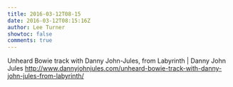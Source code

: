 ```yaml
---
title: 2016-03-12T08-15
date: 2016-03-12T08:15:16Z
author: Lee Turner
showtoc: false
comments: true
---
```


Unheard Bowie track with Danny John-Jules, from Labyrinth | Danny John Jules http://www.dannyjohnjules.com/unheard-bowie-track-with-danny-john-jules-from-labyrinth/

